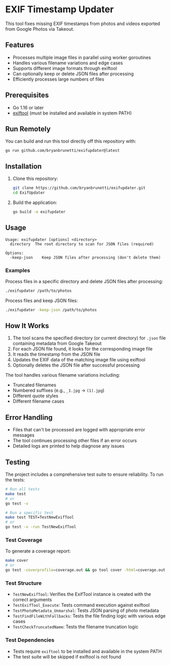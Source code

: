 # EXIF Timestamp Updater
This tool fixes missing EXIF timestamps from photos and videos exported from Google Photos via Takeout.

## Features
- Processes multiple image files in parallel using worker goroutines
- Handles various filename variations and edge cases
- Supports different image formats through exiftool
- Can optionally keep or delete JSON files after processing
- Efficiently processes large numbers of files

## Prerequisites

- Go 1.16 or later
- [exiftool](https://github.com/exiftool/exiftool) (must be installed and available in system PATH)

## Run Remotely

You can build and run this tool directly off this repository with:

```
go run github.com/bryanbrunetti/exifupdater@latest
```

## Installation

1. Clone this repository:
   ```bash
   git clone https://github.com/bryanbrunetti/exifupdater.git
   cd ExifUpdater
   ```

2. Build the application:
   ```bash
   go build -o exifupdater
   ```

## Usage

```
Usage: exifupdater [options] <directory>
  directory  The root directory to scan for JSON files (required)

Options:
  -keep-json    Keep JSON files after processing (don't delete them)
```

### Examples

Process files in a specific directory and delete JSON files after processing:
```bash
./exifupdater /path/to/photos
```

Process files and keep JSON files:
```bash
./exifupdater -keep-json /path/to/photos
```

## How It Works

1. The tool scans the specified directory (or current directory) for `.json` file containing metadata from Google Takeout
2. For each JSON file found, it looks for the corresponding image file
3. It reads the timestamp from the JSON file
4. Updates the EXIF data of the matching image file using exiftool
5. Optionally deletes the JSON file after successful processing

The tool handles various filename variations including:
- Truncated filenames
- Numbered suffixes (e.g., `_1.jpg` → `(1).jpg`)
- Different quote styles
- Different filename cases

## Error Handling

- Files that can't be processed are logged with appropriate error messages
- The tool continues processing other files if an error occurs
- Detailed logs are printed to help diagnose any issues

## Testing

The project includes a comprehensive test suite to ensure reliability. To run the tests:

```bash
# Run all tests
make test
# or
go test -v

# Run a specific test
make test TEST=TestNewExifTool
# or
go test -v -run TestNewExifTool
```

### Test Coverage

To generate a coverage report:

```bash
make cover
# or
go test -coverprofile=coverage.out && go tool cover -html=coverage.out
```

### Test Structure

- `TestNewExifTool`: Verifies the ExifTool instance is created with the correct arguments
- `TestExifTool_Execute`: Tests command execution against exiftool
- `TestPhotoMetadata_Unmarshal`: Tests JSON parsing of photo metadata
- `TestFindFileWithFallbacks`: Tests the file finding logic with various edge cases
- `TestCheckTruncatedName`: Tests the filename truncation logic

### Test Dependencies

- Tests require `exiftool` to be installed and available in the system PATH
- The test suite will be skipped if exiftool is not found
